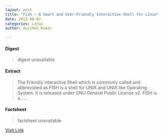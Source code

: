 ```yaml
---
layout: post
title: "Fish – A Smart and User-Friendly Interactive Shell for Linux"
date: 2015-08-07
categories: Linux
author: Avishek Kumar

---
```



#### Digest
>digest unavailable

#### Extract
>The Friendly Interactive Shell which is commonly called and abbreviated as FISH is a shell for UNIX and UNIX like Operating System. It is released under GNU General Public License v2. FISH is a&#46;&#46;&#46;...

#### Factsheet
>factsheet unavailable

[Visit Link](http://www.tecmint.com/fish-a-smart-and-user-friendly-interactive-shell-for-linux/)


